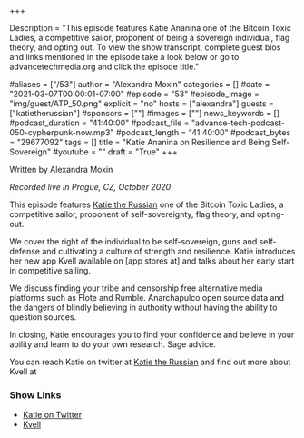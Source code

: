 +++

Description = "This episode features Katie Ananina one of the Bitcoin Toxic Ladies, a competitive sailor, proponent of being a sovereign individual, flag theory, and opting out. To view the show transcript, complete guest bios and links mentioned in the episode take a look below or go to advancetechmedia.org and click the episode title."

#aliases = ["/53"]
author = "Alexandra Moxin"
categories = []
#date = "2021-03-07T00:00:01-07:00"
#episode = "53"
#episode_image = "img/guest/ATP_50.png"
explicit = "no"
hosts = ["alexandra"]
guests = ["katietherussian"]
#sponsors = [""]
#images = [""]
news_keywords = []
#podcast_duration = "41:40:00"
#podcast_file = "advance-tech-podcast-050-cypherpunk-now.mp3"
#podcast_length = "41:40:00"
#podcast_bytes = "29677092"
tags = []
title = "Katie Ananina on Resilience and Being Self-Sovereign"
#youtube = ""
draft = "True"
+++

Written by Alexandra Moxin

<i>Recorded live in Prague, CZ, October 2020</i>

This episode features [Katie the Russian](https://twitter.com/KatieTheRussian) one of the Bitcoin Toxic Ladies, a competitive sailor, proponent of self-sovereignty, flag theory, and opting-out.

We cover the right of the individual to be self-sovereign, guns and self-defense and cultivating a culture of strength and resilience. Katie introduces her new app Kvell available on [app stores at] and talks about her early start in competitive sailing.

We discuss finding your tribe and censorship free alternative media platforms such as Flote and Rumble. Anarchapulco open source data and the dangers of blindly believing in authority without having the ability to question sources.

In closing, Katie encourages you to find your confidence and believe in your ability and learn to do your own research. Sage advice.

You can reach Katie on twitter at [Katie the Russian](https://twitter.com/KatieTheRussian) and find out more about Kvell at

### Show Links

* [Katie on Twitter](https://twitter.com/KatieTheRussian)
* [Kvell]()
  
